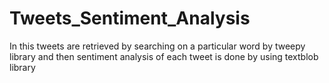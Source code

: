 # Tweets_Sentiment_Analysis
In this tweets are retrieved by searching on a particular word by tweepy library and then sentiment analysis of each tweet is done by using textblob library 
